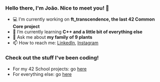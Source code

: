 ### Hello there, I'm João. Nice to meet you! 👋

- 💻 I’m currently working on **ft_transcendence, the last 42 Common Core project**
- 📖 I’m currently learning **C++ and a little bit of everything else**
- 🌱 Ask me about **my family of 9 plants**
- 📫 How to reach me: [LinkedIn](https://www.linkedin.com/in/joao-aiveca-caseiro/), [Instagram](https://www.instagram.com/joaoaivecac/)

### Check out the stuff I've been coding!
- For my 42 School projects: go [here](https://github.com/joao-aiveca-caseiro/42-common-core)
- For everything else: go [here](https://github.com/joao-aiveca-caseiro/personal-projects)
